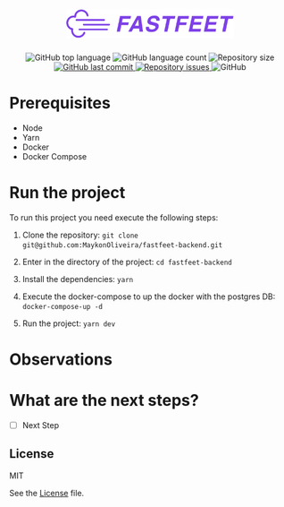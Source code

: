 <h1 align="center">
  <img alt="Fastfeet" title="Fastfeet" src="docs/images/logo.png" width="300px" />
</h1>

<p align="center">
  <img alt="GitHub top language" src="https://img.shields.io/github/languages/top/MaykonOliveira/fastfeet-backend.svg">

  <img alt="GitHub language count" src="https://img.shields.io/github/languages/count/MaykonOliveira/fastfeet-backend.svg">

  <img alt="Repository size" src="https://img.shields.io/github/repo-size/MaykonOliveira/fastfeet-backend.svg">

  <a href="https://github.com/MaykonOliveira/fastfeet-backend/commits/master">
    <img alt="GitHub last commit" src="https://img.shields.io/github/last-commit/MaykonOliveira/fastfeet-backend.svg">
  </a>

  <a href="https://github.com/MaykonOliveira/fastfeet-backend/issues">
    <img alt="Repository issues" src="https://img.shields.io/github/issues/MaykonOliveira/fastfeet-backend.svg">
  </a>

  <img alt="GitHub" src="https://img.shields.io/github/license/MaykonOliveira/fastfeet-backend.svg">
</p>

# Prerequisites

- Node
- Yarn
- Docker
- Docker Compose

# Run the project

To run this project you need execute the following steps:

1. Clone the repository: `git clone git@github.com:MaykonOliveira/fastfeet-backend.git`

2. Enter in the directory of the project: `cd fastfeet-backend`

3. Install the dependencies: `yarn`

4. Execute the docker-compose to up the docker with the postgres DB: `docker-compose-up -d`

4. Run the project: `yarn dev`

# Observations

# What are the next steps?

- [ ] Next Step

## License

MIT

See the [License](LICENSE.md) file.
